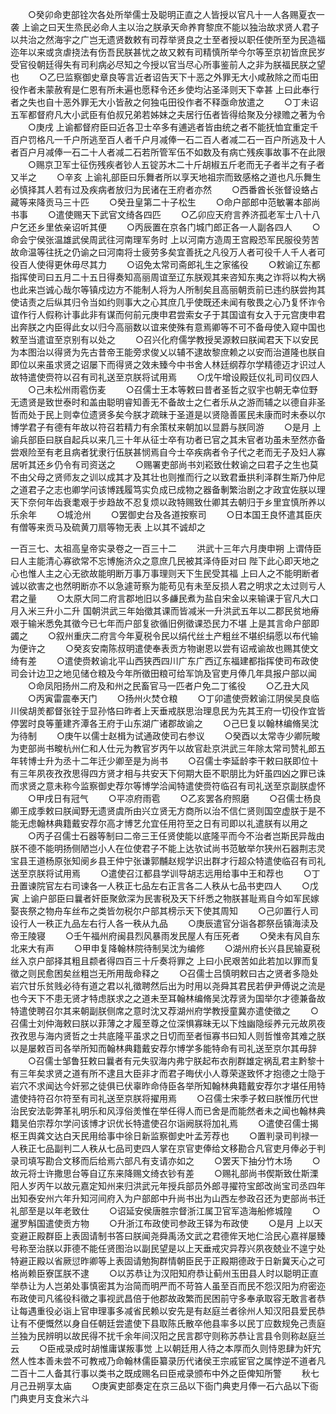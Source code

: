<!-- { "loadSidebar": true } -->
　　○癸卯命吏部铨次各处所举儒士及聪明正直之人皆授以官凡十一人各赐夏衣一袭  上谕之曰天生烝民必命人主以治之朕承天命养育黎庶不能以独治故求贤人君子以共治之然海宇之广岂无遗贤数敕有司荐举贤良之士至者授以职任使所至为民造福迩年以来或贪虐挠法有伤吾民朕甚忧之故又敕有司精慎所举今尔等至京初皆庶民岁受官役朝廷得失有司利病必尽知之今授以官当尽心所事鉴前人之非为朕福民朕之望也
　　○乙巳监察御史章良等言近者诏告天下十恶之外罪无大小咸赦除之而屯田役作者未蒙赦宥是仁恩有所未遍也愿释令还乡使均沾圣泽则天下幸甚  上曰此奉行者之失也自十恶外罪无大小皆赦之何独屯田役作者不释亟命放遣之
　　○丁未诏五军都督府凡大小武臣有伯叔兄弟若姊妹之夫居行伍者皆得给聚及分禄赡之著为令
　　○庚戌  上谕都督府臣曰近各卫士卒多有逋逃者皆由统之者不能抚恤宜重定千百户罚格凡一千户所逃至百人者千户月减俸一石二百人者减二石一百户所逃及十人者百户月减俸一石二十人者减二石若所管军伍不如数及有病亡残疾事故事不在此限
　　○赐京卫军士征伤残疾者钞人五锭苏木二十斤胡椒五斤老而无子者半之有子者又半之
　　○辛亥  上谕礼部臣曰乐舞者所以享天地祖宗而致感格之道也凡乐舞生必慎择其人若有过及疾病者放归为民诸在王府者亦然
　　○西番酋长张督设蛒占藏等来降贡马三十匹
　　○癸丑皇第二十子松生
　　○命户部郎中范敏署本部尚书事
　　○遣使赐天下武官文绮各四匹
　　○乙卯应天府言养济孤老军士八十八户乞还乡里依亲诏听其便
　　○丙辰置在京各门城门郎正各一人副各四人
　　○命会宁侯张温雄武侯周武往河南理军务时  上以河南方造周王宫殿恐军民服役劳苦故命温等往抚之仍谕之曰河南将士疲劳多矣宜善抚之凡役万人者可役千人千人者可役百人使得更休毋尽其力
　　○诏免太常司斋郎礼生之家徭役
　　○敕谕辽东都指挥使司曰五月二十五日得奏知高丽周谊至辽东朕观其来咨知东夷之诈将以构大祸也此来岂诚心哉尔等镇戍边方不能制人将为人所制矣且高丽朝贡前已违约朕尝拘其使诘责之后纵其归令当如约则事大之心其庶几乎使既还未闻有敬畏之心乃复怀诈令谊作行人假称计事此非有谋而何前元庚申君尝索女子于其国谊有女入于元宫庚申君出奔朕之内臣得此女以归今高丽数以谊来使殊有意焉卿等不可不备母使入窥中国也敕至当遣谊至京别有以处之
　　○召兴化府儒学教授吴源敕曰朕闻君天下以安民为本图治以得贤为先古昔帝王能旁求俊乂以辅不逮故黎庶赖之以安而治道隆也朕自即位以来虽求贤之诏屡下而得贤之效未臻今中书舍人林廷纲荐尔学精德迈才识过人故特遣使赍符以召有司礼送至京朕将试用焉
　　○戊午增设殿廷仪礼司司仪四人
　　○己未松州雨雹伤麦
　　○召儒士王本等敕曰昔者圣哲之驭宇也朝无幸位野无遗贤是致世泰时和盖由聪明睿知善无不备故士之仁者乐从之游而辅之以德自非圣哲而处于民上则幸位遗贤多矣今朕才疏昧于圣道是以贤隐善匿民未康而时未泰以尔博学君子有德有年故以符召若精力有余策杖来朝加以显爵与朕同游
　　○是月  上谕兵部臣曰朕自起兵以来几三十年从征士卒有功者已官之其未官者功虽未至然亦备尝艰险至有老且病者犹隶行伍朕甚悯焉自今士卒疾病者令子代之老而无子及妇人寡居听其还乡仍令有司资送之
　　○赐署吏部尚书刘崧致仕敕谕之曰君子之生也莫不由父母之贤师友之训以成其才及其壮也则推而行之以致君垂拱利泽群生斯乃仲尼之道君子之志也卿学问该博践履笃实负成已成物之器备剸繁治剧之才政宜佐朕以理天下奈何年齿衰耄艰于步趋故不忍复烦以政特赐致仕卿其去朝归于乡里宜慎所养以乐余年
　　○城沧州
　　○罢御史台及各道按察司
　　○日本国王良怀遣其臣庆有僧等来贡马及硫黄刀扇等物无表  上以其不诚却之

一百三七、太祖高皇帝实录卷之一百三十二
　　洪武十三年六月庚申朔  上谓侍臣曰人主能清心寡欲常不忘博施济众之意庶几民被其泽侍臣对曰  陛下此心即天地之心也惟人主之心无欲故能明断万事万事理则天下生民受其福  上曰人之不能明断者诚以欲害之也然明断亦不以急遽苛察为能苟见有未至反损人君之明求之太过则亏人君之量
　　○太原大同二府言郡地旧以多鹻民煮为盐自宋金以来输课于官凡大口月入米三升小二升  国朝洪武三年始徵其课而皆减米一升洪武五年以二郡民贫地瘠艰于输米悉免其徵今已七年而户部复欲循旧例徵课恐民力不堪  上是其言命户部即蠲之
　　○叙州重庆二府言今年夏税令民以绢代丝土产粗丝不堪织绢愿以布代输为便许之
　　○癸亥安南陈叔明遣使奉表贡方物谢恩以尝有诏戒谕故也赐其使文绮有差
　　○遣使赍敕谕北平山西狭西四川广东广西辽东福建都指挥使司布政使司会计边卫之地见储仓粮及今年所徵田粮可给军饷及官吏月俸几年具报户部以闻
　　○命凤阳扬州二府及和州之民畜官马一匹者户免二丁徭役
　　○乙丑大风
　　○丙寅雷震奉天门
　　○扬州火焚仓粮
　　○丁卯遣使赍敕谕江阴侯吴良临川侯胡羙都督张铨于显孙恪曰昨者上天垂戒朕思治理息民为先其王府一切役作宜皆停罢时良等董建齐潭各王府于山东湖广诸郡故谕之
　　○己巳复以翰林编脩吴沈为待制
　　○庚午以儒士赵楫为试通政使司右参议
　　○癸酉以太常寺少卿阮畯为吏部尚书畯杭州仁和人仕元为教官岁丙午以故官赴京洪武三年除太常司赞礼郎五年转博士升为丞十二年迁少卿至是为尚书
　　○召儒士李延龄李干敕曰朕即位十有三年夙夜孜孜思得四方贤才相与共安天下何期大臣不职朋比为奸虽四凶之罪已诛而求贤之意未称今监察御史荐尔等博学洽闻特遣使赍符临召有司礼送至京副朕虚怀
　　○甲戌日有冠气
　　○平凉府雨雹
　　○乙亥罢各府照磨
　　○召儒士杨良卿王成季敕曰朕闻野无遗贤虞所由兴立贤无方商所以治不信仁贤则国空虚朕于是不能无虑翰林典籍戴安荐尔高才博艺允宜任用符至之日有司即以礼遣朕有以用之
　　○丙子召儒士石器等制曰二帝三王任贤使能以底隆平而今不治者岂斯民异哉由朕不德不能明扬侧陋岂小人在位使君子不能上达欤试尚书范敏举尔狭州石器荆志灵宝县王道杨原张知阌乡县王仲宁张谦郭黼赵规学识出群才行超众特遣使临召有司礼送至京朕将试用焉
　　○遣使召江都县学训导胡志远用给事中王和荐也
　　○丁丑置谏院官左右司谏各一人秩正七品左右正言各二人秩从七品书吏四人
　　○戊寅  上谕户部臣曰曩者奸臣聚歛深为民害税及天下纤悉之物朕甚耻焉自今如军民嫁娶丧祭之物舟车丝布之类皆勿税尔户部其榜示天下使其周知
　　○己卯置行人司设行人一秩正九品左右行人各一秩从九品
　　○庚辰遣官分诣各郡祭岳镇海渎及帝王陵寝
　　○壬午福州府闽县烈风暴雨发民屋人有压死者
　　○癸未有风自东北来大有声
　　○甲申复降翰林院待制吴沈为编修
　　○湖州府长兴县民输夏税丝入京户部择其粗且颣者得四百三十斤奏将罪之  上曰小民艰苦如此若加以罪而复徵之则民愈困矣丝粗岂无所用哉命释之
　　○召儒士吕慎明敕曰古之贤者多隐处岩穴甘乐贫贱必待有道之君以礼徵聘然后出为时用以尧舜其君民若伊尹傅说之流是也今天下不患无贤才特虑朕求之之道未至耳翰林编脩吴沈荐贤为国举尔才德兼备故特遣使聘召尔其来朝副朕侧席之意时沈又荐湖州府学教授童冀亦遣使徵之
　　○召儒士刘仲海敕曰朕以菲薄之才履至尊之位深惧寡昧无以下烛幽隐绥养元元故夙夜孜孜思与海内贤哲之士共底隆平虽求之日切而至者恒寡书曰知人则哲惟帝其难之朕以是屡敕百司各举所知而翰林典籍戴安荐尔博学多能特命有司礼送至京尔其毋辞
　　○召儒士邹鲁狂敕曰曩者有元失驭海内弗宁朕起布衣削群雄定祸乱君主黔黎十有三年矣求贤之道有所不逮且大臣非才而君子晦伏小人尊荣遂致怀才抱德之士隐于岩穴不求闻达今奸邪之徒俱已伏辜昨命侍臣各举所知翰林典籍戴安荐尔才堪任用特遣使持符召尔符至有司礼送至京朕将擢用焉
　　○召儒士宋季子敕曰朕惟历代世治民安法彰弊革礼明乐和风淳俗羙惟在举任得人而已舍是而能然者未之闻也翰林典籍吴伯宗荐尔学问该博才识优长特遣使召尔诣阙朕将加礼焉
　　○遣使召儒士揭枢王舆龚文达白天民用给事中徐日新监察御史叶孟芳荐也
　　○置判录司判禄一人秩正七品副判二人秩从七品司吏四人掌在京官吏俸给文移勘合凡官吏月俸必于判录司填写勘合文移而后给焉六部凡有支请亦如之
　　○罢天下抽分竹木场
　　○故元将士许撒思台等自辽东来降赐文绮衣钞有差
　　○赐礼部尚书偰斯致仕斯溧阳人岁丙午以故元嘉定知州来归洪武元年授兵部员外郎寻擢符宝郎改尚宝司丞四年出知泰安州六年升知河间府入为户部郎中升尚书出为山西左参政召还为吏部尚书迁礼部至是以年老致仕
　　○诏延安侯唐胜宗督浙江属卫官军造海船修城隍
　　○暹罗斛国遣使贡方物
　　○升浙江布政使司参政王铎为布政使
　　○是月  上以天变避正殿群臣上表固请制书答曰朕闻尧舜禹汤文武之君德侔天地仁洽民心嘉祥屡臻号称至治朕以菲德不能任贤图治以副民望是以上天垂戒灾异荐兴夙夜兢业不遑宁处特避正殿以省厥愆昨卿等上表固请勉狥群情朝臣民于正殿期德政于日新冀天心之可格尚赖臣寮匡朕不逮
　　○以苏恭让为汉阳知府恭让蓟州玉田县人时以聪明正直举恭让为人岂弟处事慎密其为治简而明严而不苛笞人虽至百而民不怨汉阳为府密迩布政使司凡徭役科徵之事视武昌倍于他郡故政繁而民困前守多奉承取容无敢言者恭让每遇重役必诣上官申理事多减省民赖以安先是有赵庭兰者徐州人知汉阳县爱民恭让有不便慨然以身自任朝廷尝遣使下县取陈氏散卒他县率多以民丁应数规免己责庭兰独为民辨明以故民得不扰千余年间汉阳之民言郡守则称苏恭让言县令则称赵庭兰云
　　○臣戒录成时胡惟庸谋叛事觉  上以朝廷用人待之本厚而久则恃恩肆为奸宄然人性本善未尝不可教戒乃命翰林儒臣纂录历代诸侯王宗戚宦官之属悖逆不道者凡二百十二人备其行事以类书之既成赐名曰臣戒录颁布中外之臣俾知所警
　　秋七月己丑朔享太庙
　　○庚寅吏部奏定在京三品以下衙门典吏月俸一石六品以下衙门典吏月支食米六斗
